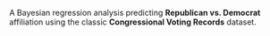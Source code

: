A Bayesian regression analysis predicting **Republican vs. Democrat** affiliation using the classic **Congressional Voting Records** dataset.
